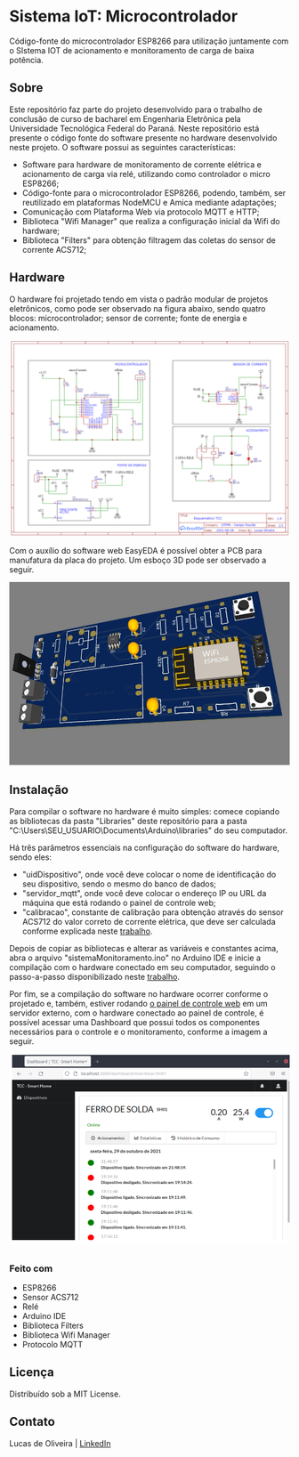 # Sistema IoT: Microcontrolador
Código-fonte do microcontrolador ESP8266 para utilização juntamente com o SIstema IOT de acionamento e monitoramento de carga de baixa potência.

## Sobre

Este repositório faz parte do projeto desenvolvido para o trabalho de conclusão de curso de bacharel em Engenharia Eletrônica pela Universidade Tecnológica Federal do Paraná. Neste repositório está presente o código fonte do software presente no hardware desenvolvido neste projeto. O software possui as seguintes características:

* Software para hardware de monitoramento de corrente elétrica e acionamento de carga via relé, utilizando como controlador o micro ESP8266;
* Código-fonte para o microcontrolador ESP8266, podendo, também, ser reutilizado em plataformas NodeMCU e Amica mediante adaptações;
* Comunicação com Plataforma Web via protocolo MQTT e HTTP;
* Biblioteca "Wifi Manager" que realiza a configuração inicial da Wifi do hardware;
* Biblioteca "Filters" para obtenção filtragem das coletas do sensor de corrente ACS712;

## Hardware

O hardware foi projetado tendo em vista o padrão modular de projetos eletrônicos, como pode ser observado na figura abaixo, sendo quatro blocos: microcontrolador; sensor de corrente; fonte de energia e acionamento.


![Esquemático do Projeto](./docs/esquematico.png)

Com o auxílio do software web EasyEDA é possível obter a PCB para manufatura da placa do projeto. Um esboço 3D pode ser observado a seguir.

![Esquemático do Projeto](./docs/placa3d.jpg)

## Instalação

Para compilar o software no hardware é muito simples: comece copiando as bibliotecas da pasta "Libraries" deste repositório para a pasta "C:\Users\SEU_USUARIO\Documents\Arduino\libraries" do seu computador.

Há três parâmetros essenciais na configuração do software do hardware, sendo eles:

- "uidDispositivo", onde você deve colocar o nome de identificação do seu dispositivo, sendo o mesmo do banco de dados;
- "servidor_mqtt", onde você deve colocar o endereço IP ou URL da máquina que está rodando o painel de controle web;
- "calibracao", constante de calibração para obtenção através do sensor ACS712 do valor correto de corrente elétrica, que deve ser calculada conforme explicada neste [trabalho](https://1drv.ms/b/s!AtUhTt_AN0eRh4B7avzjPnZivLJ01Q?e=E67Xtg).

Depois de copiar as bibliotecas e alterar as variáveis e constantes acima, abra o arquivo "sistemaMonitoramento.ino" no Arduino IDE e inicie a compilação com o hardware conectado em seu computador, seguindo o passo-a-passo disponibilizado neste [trabalho](https://1drv.ms/b/s!AtUhTt_AN0eRh4B7avzjPnZivLJ01Q?e=E67Xtg).

Por fim, se a compilação do software no hardware ocorrer conforme o projetado e, também, estiver rodando [o painel de controle web](https://github.com/lucsoliveira/Servidor-Aplicacao-Web-Sistema-IoT) em um servidor externo, com o hardware conectado ao painel de controle, é possível acessar uma Dashboard que possui todos os componentes necessários para o controle e o monitoramento, conforme a imagem a seguir.

![Dashboard](./docs/dashboard.png)

## 

<!-- BUILT WITH -->
<a id="built-with"></a>

### Feito com

* ESP8266
* Sensor ACS712
* Relé
* Arduino IDE
* Biblioteca Filters
* Biblioteca Wifi Manager
* Protocolo MQTT

<!-- LICENSE -->
<a id="license"></a>

## Licença

Distribuído sob a MIT License.

<!-- CONTACT -->
<a id="contact"></a>

## Contato

Lucas de Oliveira | [LinkedIn](https://www.linkedin.com/in/engenheiro-lucas-oliveira/) 

<!-- MARKDOWN LINKS & IMAGES -->
<!-- https://www.markdownguide.org/basic-syntax/#reference-style-links -->

[contributors-url]: https://github.com/lucsoliveira/NotificaB3/graphs/contributors

[forks-url]: https://github.com/lucsoliveira/NotificaB3/network/members

[stars-url]: https://github.com/lucsoliveira/NotificaB3/stargazers

[issues-url]: https://github.com/lucsoliveira/NotificaB3/issues

[linkedin-url]: https://github.com/lucsoliveira/NotificaB3

[dashboard-screenshot]: ./ReadMe/dashboard.gif
